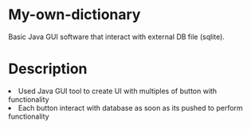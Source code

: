 # My-own-dictionary
Basic Java GUI software that interact with external DB file (sqlite).
<h1>Description</h1>
<li>Used Java GUI tool to create UI with multiples of button with functionality</li>
<li>Each button interact with database as soon as its pushed to perform functionality</li>
